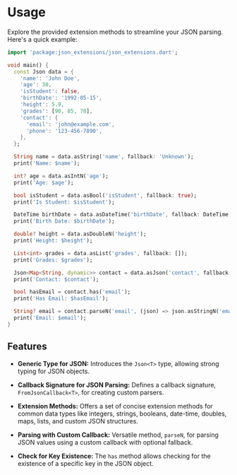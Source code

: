 # Usage

Explore the provided extension methods to streamline your JSON parsing. Here's a quick example:

```dart
import 'package:json_extensions/json_extensions.dart';

void main() {
  const Json data = {
    'name': 'John Doe',
    'age': 30,
    'isStudent': false,
    'birthDate': '1992-05-15',
    'height': 5.9,
    'grades': [90, 85, 78],
    'contact': {
      'email': 'john@example.com',
      'phone': '123-456-7890',
    },
  };

  String name = data.asString('name', fallback: 'Unknown');
  print('Name: $name');

  int? age = data.asIntN('age');
  print('Age: $age');

  bool isStudent = data.asBool('isStudent', fallback: true);
  print('Is Student: $isStudent');

  DateTime birthDate = data.asDateTime('birthDate', fallback: DateTime.now());
  print('Birth Date: $birthDate');

  double? height = data.asDoubleN('height');
  print('Height: $height');

  List<int> grades = data.asList('grades', fallback: []);
  print('Grades: $grades');

  Json<Map<String, dynamic>> contact = data.asJson('contact', fallback: {});
  print('Contact: $contact');

  bool hasEmail = contact.has('email');
  print('Has Email: $hasEmail');

  String? email = contact.parseN('email', (json) => json.asStringN('email'), fallback: null);
  print('Email: $email');
}
```

## Features

- **Generic Type for JSON:** Introduces the `Json<T>` type, allowing strong typing for JSON objects.

- **Callback Signature for JSON Parsing:** Defines a callback signature, `FromJsonCallback<T>`, for creating custom parsers.

- **Extension Methods:** Offers a set of concise extension methods for common data types like integers, strings, booleans, date-time, doubles, maps, lists, and custom JSON structures.

- **Parsing with Custom Callback:** Versatile method, `parseN`, for parsing JSON values using a custom callback with optional fallback.

- **Check for Key Existence:** The `has` method allows checking for the existence of a specific key in the JSON object.
